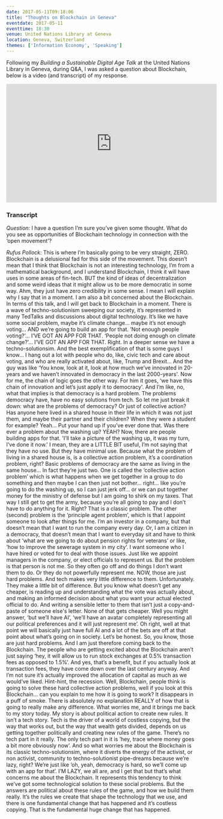 ```yaml
---
date: 2017-05-11T09:18:06
title: "Thoughts on Blockchain in Geneva"
eventdate: 2017-05-11
eventtime: 18:30
venue: United Nations Library at Geneva
location: Geneva, Switzerland
themes: ['Information Economy', 'Speaking']
---
```


Following my *Building a Sustainable Digital Age Talk* at the United Nations Library in Geneva, during Q&A, I was asked a question about Blockchain, below is a video (and transcript) of my response.  

<iframe width="560" height="315" src="https://www.youtube.com/embed/xu7KklhqUZs" frameborder="0" allowfullscreen></iframe>


### Transcript

*Question:* I have a question I’m sure you’ve given some thought. What do you see as opportunities of Blockchain technology in connection with the ‘open movement’?

*Rufus Pollock:*  This is where I’m basically going to be very straight, ZERO. Blockchain is a delusional fad for this side of the movement. This doesn’t mean that I think that Blockchain is not an interesting technology, I’m from a mathematical background, and I understand Blockchain, I think it will have uses in some areas of fin-tech. BUT the kind of ideas of decentralization and some weird ideas that it might allow us to be more democratic in some way. Ahm, they just have zero credibility in some sense. I mean I will explain why I say that in a moment. I am also a bit concerned about the Blockchain. In terms of this talk, and I will get back to Blockchain in a moment. There is a wave of techno-solutionism sweeping our society, it’s represented in many TedTalks and discussions about digital technology. It’s like we have some social problem, maybe it’s climate change… maybe it’s not enough voting… AND we’re going to build an app for that. ’Not enough people voting?’… I’VE GOT AN APP FOR THAT. ‘People not doing enough on climate change?’… I’VE GOT AN APP FOR THAT. Right. In a deeper sense we have a techno-solutionsim. And the best exemplification of that is some guys I know… I hang out a lot with people who do, like, civic tech and care about voting, and who are really activated about, like, Trump and Brexit… And the guy was like ‘You know, look at it, look at how much we’ve innovated in 20-years and we haven’t innovated in democracy in the last 2000-years'. Now for me, the chain of logic goes the other way. For him it goes, ‘we have this chain of innovation and let’s just apply it to democracy'. And I’m like, no, what that implies is that democracy is a hard problem. The problems democracy have, have no easy solutions from tech. So let me just break it down: what are the problems of democracy? Or just of collective action? Has anyone here lived in a shared house in their life in which it was not just them, and maybe their partner and their children? When they were a student for example? Yeah… Put your hand up if you’ve ever done that. Was there ever a problem about the washing up? YEAH? Now, there are people building apps for that. 'I’ll take a picture of the washing up, it was my turn, I’ve done it now.' I mean, they are a LITTLE BIT useful, I’m not saying that they have no use. But they have minimal use. Because what the problem of living in a shared house is, is a collective action problem, it’s a coordination problem, right? Basic problems of democracy are the same as living in the same house… In fact they’re just two. One is called the ‘collective action problem’ which is what happens when we get together in a group to do something and then maybe I can then just not bother… right… like you’re going to do the washing up, so I can just jerk off… or we can put together money for the ministry of defense but I am going to shirk on my taxes. That way I still get to get the army, because you’re all going to pay and I don’t have to do anything for it. Right? That is a classic problem. The other (second) problem is the ‘principle agent problem’, which is that I appoint someone to look after things for me. I’m an investor in a company, but that doesn’t mean that I want to run the company every day. Or, I am a citizen in a democracy, that doesn’t mean that I want to everyday sit and have to think about ‘what are we going to do about pension rights for veterans’ or like, ‘how to improve the sewerage system in my city’. I want someone who I have hired or voted for to deal with those issues. Just like we appoint managers in the company, or elect officials to represent us. But the problem is that person is not me. So they often go off and do things I don’t want them to do. Or they do not powerfully represent me. NOW, those are just hard problems. And tech makes very little difference to them. Unfortunately. They make a little bit of difference. But you know what doesn’t get any cheaper, is reading up and understanding what the vote was actually about, and making an informed decision about what you want your actual elected official to do. And writing a sensible letter to them that isn’t just a copy-and-paste of someone else's letter. None of that gets cheaper. Well you might answer, ‘but we’ll have AI’, ‘we’ll have an avatar completely representing all our political preferences and it will just represent me’. Oh right, well at that point we will basically just have full AI and a lot of the bets are off at that point about what’s going on in society. Let’s be honest. So, you know, those are just hard problems. And I am just therefore coming back to the Blockchain. The people who are getting excited about the Blockchain aren’t just saying ‘hey, it will allow us to run stock exchanges at 0.5% transaction fees as opposed to 1.5%’. And yes, that’s a benefit, but if you actually look at transaction fees, they have come down over the last century anyway. And I’m not sure it’s actually improved the allocation of capital as much as we would’ve liked. Hint-hint, the recession. Well, Blockchain, people think is going to solve these hard collective action problems, well if you look at this Blockchain… can you explain to me how it is going to work? It disappears in a puff of smoke. There is absolutely no explanation REALLY of how that is going to really make any difference.
What worries me, and it brings me back to my story today. My story is about political action to create new rules. It isn’t a tech story. Tech is the driver of a world of costless copying, but the way that works out, but the way that wealth gets divided, depends on us getting together politically and creating new rules of the game. There’s no tech part in it really. The only tech part in it is ’hey, trace where money goes a bit more obviously now’. And so what worries me about the Blockchain is its classic techno-solutionsim, where it diverts the energy of the activist, or non activist, community to techno-solutionist pipe-dreams because we’re lazy, right? We’re just like ‘oh, yeah, democracy is hard, so we’ll come up with an app for that’. I’M LAZY, we all are, and I get that but that’s what concerns me about the Blockchain. It represents this tendency to think we’ve got some technological solution to these social problems. But the answers are political about these rules of the game, and how we build them really. It’s the rules we create that shape the technology that we use, and there is one fundamental change that has happened and it’s costless copying. That is the fundamental huge change that has happened.                                      
